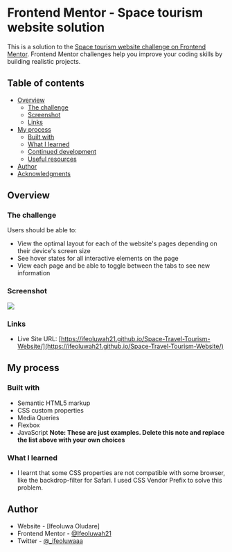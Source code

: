 # Frontend Mentor - Space tourism website solution

This is a solution to the [Space tourism website challenge on Frontend Mentor](https://www.frontendmentor.io/challenges/space-tourism-multipage-website-gRWj1URZ3). Frontend Mentor challenges help you improve your coding skills by building realistic projects.

## Table of contents

- [Overview](#overview)
  - [The challenge](#the-challenge)
  - [Screenshot](#screenshot)
  - [Links](#links)
- [My process](#my-process)
  - [Built with](#built-with)
  - [What I learned](#what-i-learned)
  - [Continued development](#continued-development)
  - [Useful resources](#useful-resources)
- [Author](#author)
- [Acknowledgments](#acknowledgments)

## Overview

### The challenge

Users should be able to:

- View the optimal layout for each of the website's pages depending on their device's screen size
- See hover states for all interactive elements on the page
- View each page and be able to toggle between the tabs to see new information

### Screenshot

![](./screenshot.jpg)

### Links

- Live Site URL: [https://ifeoluwah21.github.io/Space-Travel-Tourism-Website/](https://ifeoluwah21.github.io/Space-Travel-Tourism-Website/)

## My process

### Built with

- Semantic HTML5 markup
- CSS custom properties
- Media Queries
- Flexbox
- JavaScript
  **Note: These are just examples. Delete this note and replace the list above with your own choices**

### What I learned

- I learnt that some CSS properties are not compatible with some browser, like the backdrop-filter for Safari. I used CSS Vendor Prefix to solve this problem.

## Author

- Website - [Ifeoluwa Oludare]
- Frontend Mentor - [@Ifeoluwah21](https://www.frontendmentor.io/profile/ifeoluwah21)
- Twitter - [@\_ifeoluwaaa](https://www.twitter.com/_ifeoluwaaa_)
